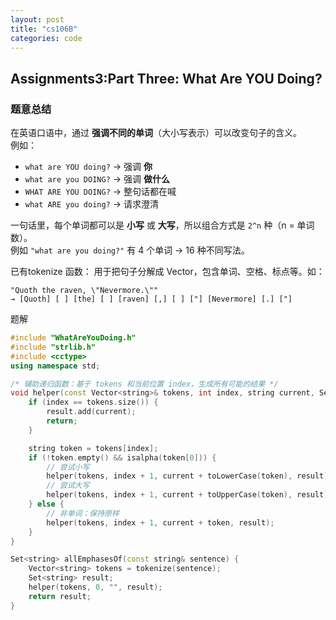```yaml
---
layout: post
title: "cs106B"
categories: code
---
```

## Assignments3:Part Three: What Are YOU Doing?
### 题意总结

在英语口语中，通过 **强调不同的单词**（大小写表示）可以改变句子的含义。  
例如：

- `what are YOU doing?` → 强调 **你**  
- `what are you DOING?` → 强调 **做什么**  
- `WHAT ARE YOU DOING?` → 整句话都在喊  
- `what ARE you doing?` → 请求澄清  

一句话里，每个单词都可以是 **小写** 或 **大写**，所以组合方式是 `2^n` 种（n = 单词数）。  
例如 `"what are you doing?"` 有 4 个单词 → 16 种不同写法。

已有tokenize 函数：
用于把句子分解成 Vector<string>，包含单词、空格、标点等。如：
```
"Quoth the raven, \"Nevermore.\""
→ [Quoth] [ ] [the] [ ] [raven] [,] [ ] ["] [Nevermore] [.] ["]
```
题解
``` cpp
#include "WhatAreYouDoing.h"
#include "strlib.h"
#include <cctype>
using namespace std;

/* 辅助递归函数：基于 tokens 和当前位置 index，生成所有可能的结果 */
void helper(const Vector<string>& tokens, int index, string current, Set<string>& result) {
    if (index == tokens.size()) {
        result.add(current);
        return;
    }

    string token = tokens[index];
    if (!token.empty() && isalpha(token[0])) {
        // 尝试小写
        helper(tokens, index + 1, current + toLowerCase(token), result);
        // 尝试大写
        helper(tokens, index + 1, current + toUpperCase(token), result);
    } else {
        // 非单词：保持原样
        helper(tokens, index + 1, current + token, result);
    }
}

Set<string> allEmphasesOf(const string& sentence) {
    Vector<string> tokens = tokenize(sentence);
    Set<string> result;
    helper(tokens, 0, "", result);
    return result;
}

```
